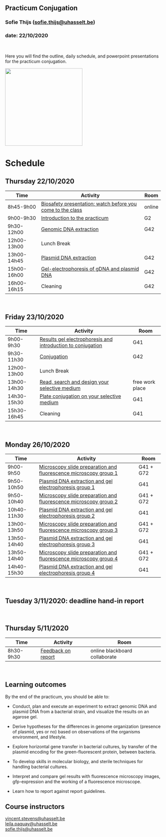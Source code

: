 ## Practicum Conjugation
### Sofie Thijs (sofie.thijs@uhasselt.be)
### date: 22/10/2020


&nbsp;
&nbsp;
&nbsp;


Here you will find the outline, daily schedule, and powerpoint presentations for the practicum conjugation.


<img src="https://cdn.dribbble.com/users/1105422/screenshots/3165529/bacterias.gif" width="250px">


# Schedule
## Thursday 22/10/2020
| Time  | Activity | Room |
| ------------- | ------------- |------------- |
| 8h45-9h00     | [Biosafety presentation: watch before you come to the class](https://github.com/Sofie8/Practicum_conjugation_MOGEN/blob/main/Biosafety.md)| online |
| 9h00-9h30   | [Introduction to the practicum](https://github.com/Sofie8/Course-MOGEN/blob/main/INTRO.md)| G2 |
| 9h30-12h00   | [Genomic DNA extraction](https://github.com/Sofie8/Practicum_conjugation_MOGEN/blob/main/gDNA%2Bplasmid%2BGEF.md)| G42 |
| 12h00-13h00   | Lunch Break  |
| 13h00-14h45   | [Plasmid DNA extraction](https://github.com/Sofie8/Practicum_conjugation_MOGEN/blob/main/gDNA+plasmid+GEF.md)| G42 |
| 15h00-16h00   | [Gel-electrophoresis of gDNA and plasmid DNA](https://github.com/Sofie8/Practicum_conjugation_MOGEN/blob/main/gDNA+plasmid+GEF.md)| G42 |
| 16h00-16h15   | Cleaning| G42 |

&nbsp;

## Friday 23/10/2020
| Time  | Activity | Room |
| ------------- | ------------- |------------- |
| 9h00-9h30   | [Results gel electrophoresis and introduction to conjugation]()| G41 |
| 9h30-11h30   | [Conjugation](https://github.com/Sofie8/Practicum_conjugation_MOGEN/blob/main/Conjugation.md)| G42 |
| 12h00-13h00   | Lunch Break  |
| 13h00-14h30   | [Read, search and design your selective medium](https://github.com/Sofie8/Practicum_conjugation_MOGEN/blob/main/Conjugation.md) | free work place |
| 14h30-15h30   | [Plate conjugation on your selective medium](https://github.com/Sofie8/Practicum_conjugation_MOGEN/blob/main/Conjugation.md)| G41 |
| 15h30-16h45   | Cleaning| G41 |

&nbsp;

## Monday 26/10/2020
| Time  | Activity | Room |
| ------------- | ------------- |------------- |
| 9h00-9h50   | [Microscopy slide preparation and fluorescence microscopy group 1]()| G41 + G72 |
| 9h50-10h50   | [Plasmid DNA extraction and gel electrophoresis group 1]()| G41 |
| 9h50-10h40   | [Microscopy slide preparation and fluorescence microscopy group 2]()| G41 + G72 |
| 10h40-11h30   | [Plasmid DNA extraction and gel electrophoresis group 2]()| G41 |
| 13h00-13h50   | [Microscopy slide preparation and fluorescence microscopy group 3]()| G41 + G72 |
| 13h50-14h40   | [Plasmid DNA extraction and gel electrophoresis group 3]()| G41 |
| 13h50-14h40   | [Microscopy slide preparation and fluorescence microscopy group 4]()| G41 + G72 |
| 14h40-15h30   | [Plasmid DNA extraction and gel electrophoresis group 4]()| G41 |

&nbsp;

## Tuesday 3/11/2020: deadline hand-in report 

&nbsp;

## Thursday 5/11/2020
| Time  | Activity | Room |
| ------------- | ------------- |------------- |
| 8h30-9h30| [Feedback on report]() | online blackboard collaborate |

&nbsp;

## Learning outcomes
By the end of the practicum, you should be able to:  

- Conduct, plan and execute an experiment to extract genomic DNA and plasmid DNA from a bacterial strain, and visualize the results on an agarose gel.  

- Derive hypotheses for the differences in genome organization (presence of plasmid, yes or no) based on observations of the organisms environment, and lifestyle.  

- Explore horizontal gene transfer in bacterial cultures, by transfer of the plasmid encoding for the green-fluorescent protein, between bacteria.  

- To develop skills in molecular biology, and sterile techniques for handling bacterial cultures.  

- Interpret and compare gel results with fluorescence microscopy images, gfp-expression and the working of a fluorescence microscope.  

- Learn how to report against report guidelines.  


## Course instructors
vincent.stevens@uhasselt.be  
leila.paquay@uhasselt.be  
sofie.thijs@uhasselt.be  
